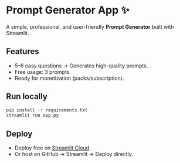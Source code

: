 # Prompt Generator App ✨

A simple, professional, and user-friendly **Prompt Generator** built with Streamlit.

## Features
- 5–6 easy questions → Generates high-quality prompts.
- Free usage: 3 prompts.
- Ready for monetization (packs/subscription).

## Run locally
```bash
pip install -r requirements.txt
streamlit run app.py
```

## Deploy
- Deploy free on [Streamlit Cloud](https://streamlit.io/cloud).
- Or host on GitHub → Streamlit → Deploy directly.

